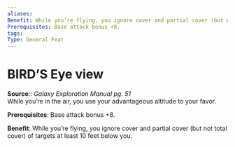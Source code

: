 ```yaml
---
aliases: 
Benefit: While you’re flying, you ignore cover and partial cover (but not total cover) of targets at least 10 feet below you.
Prerequisites: Base attack bonus +8.
tags: 
Type: General Feat
---
```


# BIRD’S Eye view

**Source**:: _Galaxy Exploration Manual pg. 51_  
While you’re in the air, you use your advantageous altitude to your favor.

**Prerequisites**: Base attack bonus +8.

**Benefit**: While you’re flying, you ignore cover and partial cover (but not total cover) of targets at least 10 feet below you.

